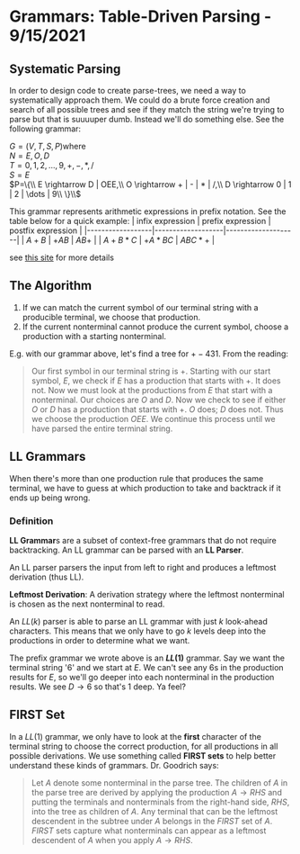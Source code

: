 # Grammars: Table-Driven Parsing - 9/15/2021
## Systematic Parsing
In order to design code to create parse-trees, we need a way to systematically approach them. We could do a brute force creation and search of all possible trees and see if they match the string we're trying to parse but that is suuuuper dumb. Instead we'll do something else. See the following grammar:

$G=(V, T, S, P) \text{where}$<br>
$N={E, O, D}$<br>
$T={0, 1, 2, \dots, 9, +, -, *, /}$<br>
$S=E$<br>
$P=\{\\
	E \rightarrow D | OEE,\\
	O \rightarrow + | - | * | /,\\
	D \rightarrow 0 | 1 | 2 | \dots | 9\\
	\}\\$

This grammar represents arithmetic expressions in prefix notation. See the table below for a quick example:
| infix expression | prefix expression | postfix expression |
|------------------|-------------------|--------------------|
| $A+B$            | $+AB$             | $AB+$              |
| $A+B*C$          | $+A*BC$           | $ABC*+$            |


see [this site](https://runestone.academy/runestone/books/published/pythonds/BasicDS/InfixPrefixandPostfixExpressions.html) for more details

## The Algorithm
1. If we can match the current symbol of our terminal string with a producible terminal, we choose that production.
2. If the current nonterminal cannot produce the current symbol, choose a production with a starting nonterminal.

E.g. with our grammar above, let's find a tree for $+-431$. From the reading:
> Our first symbol in our terminal string is $+$. Starting with our start symbol, $E$, we check if $E$ has a production that starts with $+$. It does not. Now we must look at the productions from $E$ that start with a nonterminal. Our choices are $O$ and $D$. Now we check to see if either $O$ or $D$ has a production that starts with $+$. $O$ does; $D$ does not. Thus we choose the production $OEE$. We continue this process until we have parsed the entire terminal string.

## LL Grammars
When there's more than one production rule that produces the same terminal, we have to guess at which production to take and backtrack if it ends up being wrong.
### Definition
**LL Grammar**s are a subset of context-free grammars that do not require backtracking. An LL grammar can be parsed with an **LL Parser**.

An LL parser parsers the input from left to right and produces a leftmost derivation (thus LL).

**Leftmost Derivation**: A derivation strategy where the leftmost nonterminal is chosen as the next nonterminal to read.

An $LL(k)$ parser is able to parse an LL grammar with just $k$ look-ahead characters. This means that we only have to go $k$ levels deep into the productions in order to determine what we want.

The prefix grammar we wrote above is an **$LL(1)$** grammar. Say we want the terminal string '$6$' and we start at $E$. We can't see any $6$s in the production results for $E$, so we'll go deeper into each nonterminal in the production results. We see $D \rightarrow 6$ so that's $1$ deep. Ya feel?

## FIRST Set
In a $LL(1)$ grammar, we only have to look at the **first** character of the terminal string to choose the correct production, for all productions in all possible derivations. We use something called **FIRST sets** to help better understand these kinds of grammars. Dr. Goodrich says:
> Let $A$ denote some nonterminal in the parse tree. The children of $A$ in the parse tree are derived by applying the production $A \rightarrow RHS$ and putting the terminals and nonterminals from the right-hand side, $RHS$, into the tree as children of $A$. Any terminal that can be the leftmost descendent in the subtree under $A$ belongs in the $FIRST$ set of $A$. $FIRST$ sets capture what nonterminals can appear as a leftmost descendent of $A$ when you apply $A \rightarrow RHS$.
